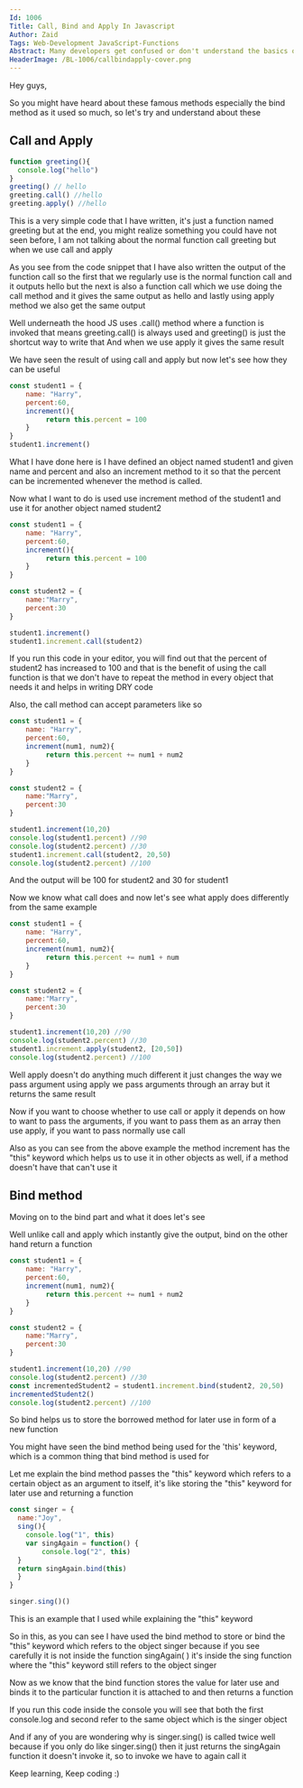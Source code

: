 ```yaml
---
Id: 1006
Title: Call, Bind and Apply In Javascript
Author: Zaid
Tags: Web-Development JavaScript-Functions
Abstract: Many developers get confused or don't understand the basics of call, bind, and apply, in this article, you will understand everything related to call, bind and apply
HeaderImage: /BL-1006/callbindapply-cover.png
---
```

Hey guys,

So you might have heard about these famous methods especially the bind method as it used so much, so let's try and understand about these

## Call and Apply

```javascript
function greeting(){
  console.log("hello")
}
greeting() // hello
greeting.call() //hello
greeting.apply() //hello
```

This is a very simple code that I have written, it's just a function named greeting but at the end, you might realize something you could have not seen before, I am not talking about the normal function call greeting but when we use call and apply

As you see from the code snippet that I have also written the output of the function call so the first that we regularly use is the normal function call and it outputs hello but the next is also a function call which we use doing the call method and it gives the same output as hello and lastly using apply method we also get the same output

Well underneath the hood JS uses .call() method where a function is invoked that means greeting.call() is always used and greeting() is just the shortcut way to write that
And when we use apply it gives the same result

We have seen the result of using call and apply but now let's see how they can be useful

```javascript
const student1 = {
	name: "Harry",
	percent:60,
	increment(){
		 return this.percent = 100
	}
}
student1.increment()
```

What I have done here is I have defined an object named student1 and given name and percent and also an increment method to it so that the percent can be incremented whenever the method is called.

Now what I want to do is used use increment method of the student1 and use it for another object named student2

```javascript
const student1 = {
	name: "Harry",
	percent:60,
	increment(){
		 return this.percent = 100
	}
}

const student2 = {
	name:"Marry",
	percent:30
}

student1.increment()
student1.increment.call(student2) 
```

If you run this code in your editor, you will find out that the percent of student2 has increased to 100 and that is the benefit of using the call function is that we don't have to repeat the method in every object that needs it and helps in writing DRY code

Also, the call method can accept parameters like so

```javascript
const student1 = {
	name: "Harry",
	percent:60,
	increment(num1, num2){
		 return this.percent += num1 + num2
	}
}

const student2 = {
	name:"Marry",
	percent:30
}

student1.increment(10,20)
console.log(student1.percent) //90
console.log(student2.percent) //30
student1.increment.call(student2, 20,50)
console.log(student2.percent) //100
```

And the output will be 100 for student2 and 30 for student1

Now we know what call does and now let's see what apply does differently from the same example

```javascript
const student1 = {
	name: "Harry",
	percent:60,
	increment(num1, num2){
		 return this.percent += num1 + num
	}
}

const student2 = {
	name:"Marry",
	percent:30
}

student1.increment(10,20) //90
console.log(student2.percent) //30
student1.increment.apply(student2, [20,50])
console.log(student2.percent) //100
```

Well apply doesn't do anything much different it just changes the way we pass argument using apply we pass arguments through an array but it returns the same result

Now if you want to choose whether to use call or apply it depends on how to want to pass the arguments, if you want to pass them as an array then use apply, if you want to pass normally use call

Also as you can see from the above example the method increment has the "this" keyword which helps us to use it in other objects as well, if a method doesn't have that can't use it

## Bind method

Moving on to the bind part and what it does let's see

Well unlike call and apply which instantly give the output, bind on the other hand return a function

```javascript
const student1 = {
	name: "Harry",
	percent:60,
	increment(num1, num2){
		 return this.percent += num1 + num2
	}
}

const student2 = {
	name:"Marry",
	percent:30
}

student1.increment(10,20) //90
console.log(student2.percent) //30
const incrementedStudent2 = student1.increment.bind(student2, 20,50)
incrementedStudent2()
console.log(student2.percent) //100
```

So bind helps us to store the borrowed method for later use in form of a new function

You might have seen the bind method being used for the 'this' keyword, which is a common thing that bind method is used for

Let me explain the bind method passes the "this" keyword which refers to a certain object as an argument to itself, it's like storing the "this" keyword for later use and returning a function

```javascript
const singer = {
  name:"Joy",
  sing(){
    console.log("1", this)
    var singAgain = function() {
		console.log("2", this)
  }
  return singAgain.bind(this)
  }
}

singer.sing()()
```

This is an example that I used while explaining the "this" keyword

So in this, as you can see I have used the bind method to store or bind the "this" keyword which refers to the object singer because if you see carefully it is not inside the function singAgain( ) it's inside the sing function where the "this" keyword still refers to the object singer

Now as we know that the bind function stores the value for later use and binds it to the particular function it is attached to and then returns a function

If you run this code inside the console you will see that both the first console.log and second refer to the same object which is the singer object

And if any of you are wondering why is singer.sing() is called twice well because if you only do like singer.sing() then it just returns the singAgain function it doesn't invoke it, so to invoke we have to again call it

Keep learning, Keep coding :)

<!--EndFragment-->